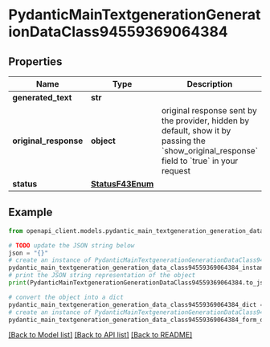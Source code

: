 # PydanticMainTextgenerationGenerationDataClass94559369064384


## Properties

Name | Type | Description | Notes
------------ | ------------- | ------------- | -------------
**generated_text** | **str** |  | 
**original_response** | **object** | original response sent by the provider, hidden by default, show it by passing the &#x60;show_original_response&#x60; field to &#x60;true&#x60; in your request | [optional] 
**status** | [**StatusF43Enum**](StatusF43Enum.md) |  | 

## Example

```python
from openapi_client.models.pydantic_main_textgeneration_generation_data_class94559369064384 import PydanticMainTextgenerationGenerationDataClass94559369064384

# TODO update the JSON string below
json = "{}"
# create an instance of PydanticMainTextgenerationGenerationDataClass94559369064384 from a JSON string
pydantic_main_textgeneration_generation_data_class94559369064384_instance = PydanticMainTextgenerationGenerationDataClass94559369064384.from_json(json)
# print the JSON string representation of the object
print(PydanticMainTextgenerationGenerationDataClass94559369064384.to_json())

# convert the object into a dict
pydantic_main_textgeneration_generation_data_class94559369064384_dict = pydantic_main_textgeneration_generation_data_class94559369064384_instance.to_dict()
# create an instance of PydanticMainTextgenerationGenerationDataClass94559369064384 from a dict
pydantic_main_textgeneration_generation_data_class94559369064384_form_dict = pydantic_main_textgeneration_generation_data_class94559369064384.from_dict(pydantic_main_textgeneration_generation_data_class94559369064384_dict)
```
[[Back to Model list]](../README.md#documentation-for-models) [[Back to API list]](../README.md#documentation-for-api-endpoints) [[Back to README]](../README.md)


